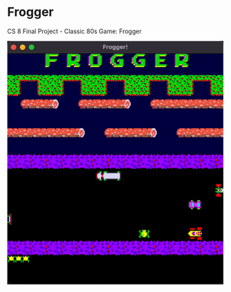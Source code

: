 # Frogger
CS 8 Final Project - Classic 80s Game: Frogger

<img src="videos/frogger_gameplay.gif" width="500" />
